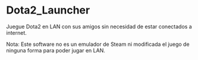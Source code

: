 # Dota2_Launcher

Juegue Dota2 en LAN con sus amigos sin necesidad de estar conectados a internet.

Nota: Este software no es un emulador de Steam ni modificada el juego de ninguna forma para poder jugar en LAN.

